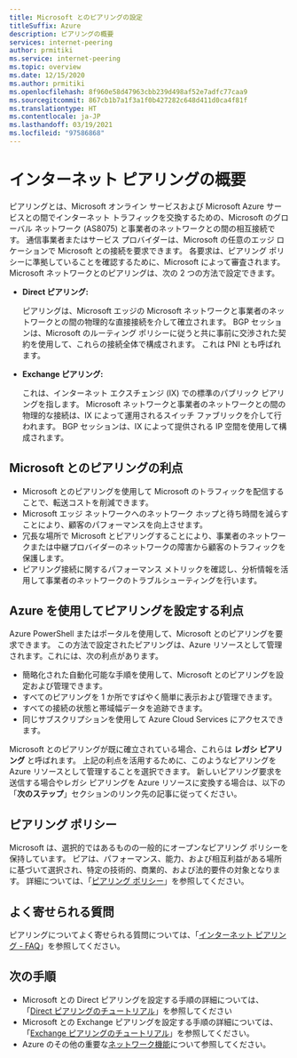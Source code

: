 ```yaml
---
title: Microsoft とのピアリングの設定
titleSuffix: Azure
description: ピアリングの概要
services: internet-peering
author: prmitiki
ms.service: internet-peering
ms.topic: overview
ms.date: 12/15/2020
ms.author: prmitiki
ms.openlocfilehash: 8f960e58d47963cbb239d498af52e7adfc77caa9
ms.sourcegitcommit: 867cb1b7a1f3a1f0b427282c648d411d0ca4f81f
ms.translationtype: HT
ms.contentlocale: ja-JP
ms.lasthandoff: 03/19/2021
ms.locfileid: "97586868"
---
```

# <a name="internet-peering-overview"></a>インターネット ピアリングの概要

ピアリングとは、Microsoft オンライン サービスおよび Microsoft Azure サービスとの間でインターネット トラフィックを交換するための、Microsoft のグローバル ネットワーク (AS8075) と事業者のネットワークとの間の相互接続です。 通信事業者またはサービス プロバイダーは、Microsoft の任意のエッジ ロケーションで Microsoft との接続を要求できます。 各要求は、ピアリング ポリシーに準拠していることを確認するために、Microsoft によって審査されます。 Microsoft ネットワークとのピアリングは、次の 2 つの方法で設定できます。

* **Direct ピアリング:**

    ピアリングは、Microsoft エッジの Microsoft ネットワークと事業者のネットワークとの間の物理的な直接接続を介して確立されます。 BGP セッションは、Microsoft のルーティング ポリシーに従うと共に事前に交渉された契約を使用して、これらの接続全体で構成されます。 これは PNI とも呼ばれます。

* **Exchange ピアリング:**

    これは、インターネット エクスチェンジ (IX) での標準のパブリック ピアリングを指します。 Microsoft ネットワークと事業者のネットワークとの間の物理的な接続は、IX によって運用されるスイッチ ファブリックを介して行われます。 BGP セッションは、IX によって提供される IP 空間を使用して構成されます。

## <a name="benefits-of-peering-with-microsoft"></a>Microsoft とのピアリングの利点
* Microsoft とのピアリングを使用して Microsoft のトラフィックを配信することで、転送コストを削減できます。
* Microsoft エッジ ネットワークへのネットワーク ホップと待ち時間を減らすことにより、顧客のパフォーマンスを向上させます。
* 冗長な場所で Microsoft とピアリングすることにより、事業者のネットワークまたは中継プロバイダーのネットワークの障害から顧客のトラフィックを保護します。
* ピアリング接続に関するパフォーマンス メトリックを確認し、分析情報を活用して事業者のネットワークのトラブルシューティングを行います。

## <a name="benefits-of-using-azure-to-set-up-peering"></a>Azure を使用してピアリングを設定する利点

Azure PowerShell またはポータルを使用して、Microsoft とのピアリングを要求できます。 この方法で設定されたピアリングは、Azure リソースとして管理されます。これには、次の利点があります。
* 簡略化された自動化可能な手順を使用して、Microsoft とのピアリングを設定および管理できます。
* すべてのピアリングを 1 か所ですばやく簡単に表示および管理できます。
* すべての接続の状態と帯域幅データを追跡できます。
* 同じサブスクリプションを使用して Azure Cloud Services にアクセスできます。

Microsoft とのピアリングが既に確立されている場合、これらは **レガシ ピアリング** と呼ばれます。 上記の利点を活用するために、このようなピアリングを Azure リソースとして管理することを選択できます。 新しいピアリング要求を送信する場合やレガシ ピアリングを Azure リソースに変換する場合は、以下の「**次のステップ**」セクションのリンク先の記事に従ってください。

## <a name="peering-policy"></a>ピアリング ポリシー
Microsoft は、選択的ではあるものの一般的にオープンなピアリング ポリシーを保持しています。 ピアは、パフォーマンス、能力、および相互利益がある場所に基づいて選択され、特定の技術的、商業的、および法的要件の対象となります。 詳細については、「[ピアリング ポリシー](policy.md)」を参照してください。

## <a name="faq"></a>よく寄せられる質問
ピアリングについてよく寄せられる質問については、「[インターネット ピアリング - FAQ](faqs.md)」を参照してください。

## <a name="next-steps"></a>次の手順

* Microsoft との Direct ピアリングを設定する手順の詳細については、「[Direct ピアリングのチュートリアル](walkthrough-direct-all.md)」を参照してください
* Microsoft との Exchange ピアリングを設定する手順の詳細については、「[Exchange ピアリングのチュートリアル](walkthrough-exchange-all.md)」を参照してください。
* Azure のその他の重要な[ネットワーク機能](../networking/networking-overview.md)について参照してください。